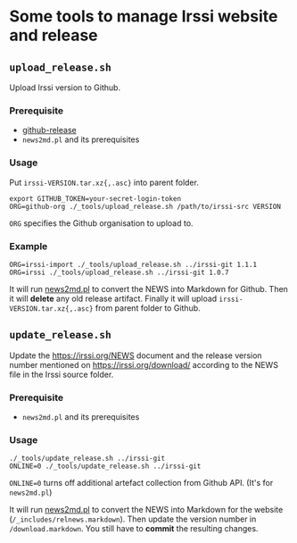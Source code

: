 # Some tools to manage Irssi website and release

## `upload_release.sh`

Upload Irssi version to Github.

### Prerequisite

* [github-release](https://github.com/aktau/github-release)
* `news2md.pl` and its prerequisites

### Usage

Put `irssi-VERSION.tar.xz{,.asc}` into parent folder.

    export GITHUB_TOKEN=your-secret-login-token
    ORG=github-org ./_tools/upload_release.sh /path/to/irssi-src VERSION

`ORG` specifies the Github organisation to upload to. 

### Example

    ORG=irssi-import ./_tools/upload_release.sh ../irssi-git 1.1.1
    ORG=irssi ./_tools/upload_release.sh ../irssi-git 1.0.7

It will run [news2md.pl](News2md.md) to convert the NEWS into Markdown
for Github. Then it will **delete** any old release
artifact. Finally it will upload `irssi-VERSION.tar.xz{,.asc}` from
parent folder to Github.

## `update_release.sh`

Update the https://irssi.org/NEWS document and the release version
number mentioned on https://irssi.org/download/ according to the NEWS
file in the Irssi source folder.

### Prerequisite

* `news2md.pl` and its prerequisites

### Usage

    ./_tools/update_release.sh ../irssi-git
    ONLINE=0 ./_tools/update_release.sh ../irssi-git

`ONLINE=0` turns off additional artefact collection from Github
API. (It's for `news2md.pl`)

It will run [news2md.pl](News2md.md) to convert the NEWS into Markdown
for the website (`/_includes/relnews.markdown`). Then update the
version number in `/download.markdown`. You still have to
**commit** the resulting changes.
